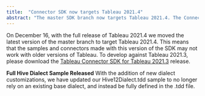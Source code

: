 ```yaml
---
title:  "Connector SDK now targets Tableau 2021.4"
abstract: "The master SDK branch now targets Tableau 2021.4. The Connector SDK for 2021.3 has released for those wishing to target that version."
---
```


On December 16, with the full release of Tableau 2021.4 we moved the latest version of the master branch to target Tableau 2021.4. This means that the samples and connectors made with this version of the SDK may not work with older versions of Tableau. To develop against Tableau 2021.3, please download the [Tableau Connector SDK for Tableau 2021.3](https://github.com/tableau/connector-plugin-sdk/releases/tag/tableau-2021.3) release.

__Full Hive Dialect Sample Released__
With the addition of new dialect customizations, we have updated our Hive12Dialect.tdd sample to no longer rely on an existing base dialect, and instead be fully defined in the .tdd file.